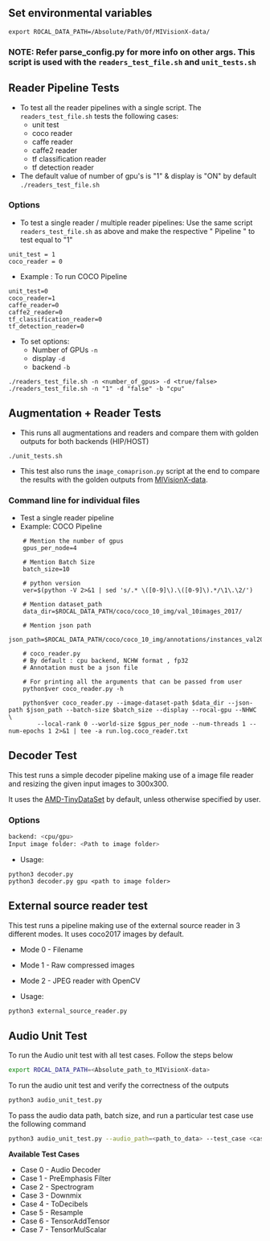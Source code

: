## Set environmental variables

``export ROCAL_DATA_PATH=/Absolute/Path/Of/MIVisionX-data/``

### NOTE: Refer parse_config.py for more info on other args. This script is used with the `readers_test_file.sh` and `unit_tests.sh`

## Reader Pipeline Tests

* To test all the reader pipelines with a single script. The `readers_test_file.sh` tests the following cases:
  * unit test
  * coco reader
  * caffe reader
  * caffe2 reader
  * tf classification reader
  * tf detection reader
* The default value of number of gpu's is "1" & display is "ON" by default
`./readers_test_file.sh`

### Options

* To test a single reader / multiple reader pipelines: Use the same script `readers_test_file.sh` as above and make the respective " Pipeline " to test equal to "1"

```shell
unit_test = 1
coco_reader = 0
```

* Example : To run COCO Pipeline

```shell
unit_test=0
coco_reader=1
caffe_reader=0
caffe2_reader=0
tf_classification_reader=0
tf_detection_reader=0
```

* To set options:
  * Number of GPUs `-n`
  * display `-d`
  * backend `-b`

```shell
./readers_test_file.sh -n <number_of_gpus> -d <true/false>
./readers_test_file.sh -n "1" -d "false" -b "cpu"
```

## Augmentation + Reader Tests

* This runs all augmentations and readers and compare them with golden outputs for both backends (HIP/HOST)

`./unit_tests.sh`

* This test also runs the `image_comaprison.py` script at the end to compare the results with the golden outputs from [MIVisionX-data](https://www.github.com/ROCm/MIVisionX-data).

### Command line for individual files

* Test a single reader pipeline
* Example: COCO Pipeline

```shell
    # Mention the number of gpus
    gpus_per_node=4

    # Mention Batch Size
    batch_size=10

    # python version
    ver=$(python -V 2>&1 | sed 's/.* \([0-9]\).\([0-9]\).*/\1\.\2/')

    # Mention dataset_path
    data_dir=$ROCAL_DATA_PATH/coco/coco_10_img/val_10images_2017/

    # Mention json path
    json_path=$ROCAL_DATA_PATH/coco/coco_10_img/annotations/instances_val2017.json

    # coco_reader.py
    # By default : cpu backend, NCHW format , fp32
    # Annotation must be a json file

    # For printing all the arguments that can be passed from user
    python$ver coco_reader.py -h

    python$ver coco_reader.py --image-dataset-path $data_dir --json-path $json_path --batch-size $batch_size --display --rocal-gpu --NHWC \
        --local-rank 0 --world-size $gpus_per_node --num-threads 1 --num-epochs 1 2>&1 | tee -a run.log.coco_reader.txt
```

## Decoder Test

This test runs a simple decoder pipeline making use of a image file reader and resizing the given input images to 300x300.

It uses the [AMD-TinyDataSet](../../data/images/AMD-tinyDataSet/) by default, unless otherwise specified by user.

### Options

```bash
backend: <cpu/gpu>
Input image folder: <Path to image folder>
```

* Usage:

```shell
python3 decoder.py
python3 decoder.py gpu <path to image folder>
```

## External source reader test

This test runs a pipeline making use of the external source reader in 3 different modes. It uses coco2017 images by default.

* Mode 0 - Filename
* Mode 1 - Raw compressed images
* Mode 2 - JPEG reader with OpenCV

* Usage:

```bash
python3 external_source_reader.py
```

## Audio Unit Test

To run the Audio unit test with all test cases. Follow the steps below

```bash
export ROCAL_DATA_PATH=<Absolute_path_to_MIVisionX-data>
```
To run the audio unit test and verify the correctness of the outputs

```bash
python3 audio_unit_test.py
```
To pass the audio data path, batch size, and run a particular test case use the following command

```bash
python3 audio_unit_test.py --audio_path=<path_to_data> --test_case <case(0-1)> --batch-size <batch_size>
```

**Available Test Cases**
* Case 0 - Audio Decoder
* Case 1 - PreEmphasis Filter
* Case 2 - Spectrogram
* Case 3 - Downmix
* Case 4 - ToDecibels
* Case 5 - Resample
* Case 6 - TensorAddTensor
* Case 7 - TensorMulScalar
